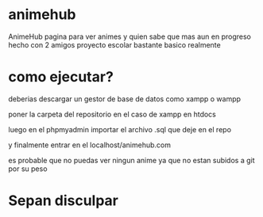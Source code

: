 # animehub
AnimeHub pagina para ver animes y quien sabe que mas aun en progreso hecho con 2 amigos proyecto escolar bastante basico realmente

# como ejecutar?

deberias descargar un gestor de base de datos como xampp o wampp

poner la carpeta del repositorio en el caso de xampp en htdocs

luego en el phpmyadmin importar el archivo .sql que deje en el repo

y finalmente entrar en el localhost/animehub.com

es probable que no puedas ver ningun anime ya que no estan subidos a git por su peso 

# Sepan disculpar 
